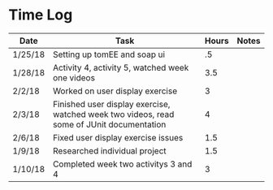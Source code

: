 # Time Log

| Date     | Task | Hours | Notes |
| -------- | ---- | ----- | ----- |
| 1/25/18  | Setting up tomEE and soap ui | .5 | |
| 1/28/18 | Activity 4, activity 5, watched week one videos | 3.5 |
| 2/2/18 | Worked on user display exercise | 3 ||
| 2/3/18 | Finished user display exercise, watched week two videos, read some of JUnit documentation | 4 ||
| 2/6/18 | Fixed user display exercise issues | 1.5 ||
| 1/9/18 | Researched individual project| 1.5 ||
| 1/10/18 | Completed week two activitys 3 and 4 | 3 ||


